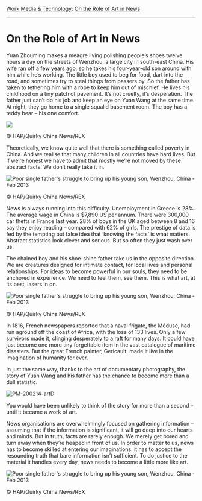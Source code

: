 [Work:](https://www.theschooloflife.com/thebookoflife/category/work/)[Media & Technology](https://www.theschooloflife.com/thebookoflife/category/work/media-and-technology/): [On the Role of Art in News](https://www.theschooloflife.com/thebookoflife/art-and-news/)

* * *

# On the Role of Art in News

Yuan Zhouming makes a meagre living polishing people’s shoes twelve hours a day on the streets of Wenzhou, a large city in south-east China. His wife ran off a few years ago, so he takes his four-year-old son around with him while he’s working. The little boy used to beg for food, dart into the road, and sometimes try to steal things from passers by. So the father has taken to tethering him with a rope to keep him out of mischief. He lives his childhood on a tiny patch of pavement. It’s not cruelty, it’s desperation. The father just can’t do his job and keep an eye on Yuan Wang at the same time. At night, they go home to a single squalid basement room. The boy has a teddy bear – his one comfort.

 ![](https://www.theschooloflife.com/thebookoflife/wp-content/uploads/2014/11/PM-200214-artA.jpg)

©&nbsp;HAP/Quirky China News/REX

Theoretically, we know quite well that there is something called poverty in China. And we realise that many children in all countries have hard lives. But if we’re honest we have to admit that mostly we’re not moved by these abstract facts. We don’t really take it in.

 ![Poor single father's struggle to bring up his young son, Wenzhou, China - Feb 2013](https://www.theschooloflife.com/thebookoflife/wp-content/uploads/2014/09/PM-200214-artB.jpg)

©&nbsp;HAP/Quirky China News/REX

News is always running into this difficulty. Unemployment in Greece is 28%. The average wage in China is $7,890 US per annum. There were 300,000 car thefts in France last year. 28% of boys in the UK aged between 8 and 16 say they enjoy reading – compared with 62% of girls. The prestige of data is fed by the tempting but false idea that ‘knowing the facts’ is what matters. Abstract statistics look clever and serious. But so often they just wash over us.

The chained boy and his shoe-shine father take us in the opposite direction. We are creatures designed for intimate contact, for local lives and personal relationships. For ideas to become powerful in our souls, they need to be anchored in experience. We need to feel them, see them. This is what art, at its best, lasers in on.

 ![Poor single father's struggle to bring up his young son, Wenzhou, China - Feb 2013](https://www.theschooloflife.com/thebookoflife/wp-content/uploads/2014/09/PM-200214-artC.jpg)

©&nbsp;HAP/Quirky China News/REX

In 1816, French newspapers reported that a naval frigate, the Méduse, had run aground off the coast of Africa, with the loss of 133 lives. Only a few survivors made it, clinging desperately to a raft for many days. It could have just become one more tiny forgettable item in the vast catalogue of maritime disasters. But the great French painter, Gericault, made it live in the imagination of humanity for ever.

In just the same way, thanks to the art of documentary photography, the story of Yuan Wang and his father has the chance to become more than a dull statistic.

![PM-200214-artD](https://www.theschooloflife.com/thebookoflife/wp-content/uploads/2014/09/PM-200214-artD.jpg)

You would have been unlikely to think of the story for more than a second – until it became a work of art.

News organisations are overwhelmingly focused on gathering information – assuming that if the information is significant, it will go deep into our hearts and minds. But in truth, facts are rarely enough. We merely get bored and turn away when they’re heaped in front of us. In order to matter to us, news has to become skilled at entering our imaginations: it has to accept the resounding truth that bare information isn’t sufficient. To do justice to the material it handles every day, news needs to become a little more like art.

 ![Poor single father's struggle to bring up his young son, Wenzhou, China - Feb 2013](https://www.theschooloflife.com/thebookoflife/wp-content/uploads/2014/09/PM-200214-artE.jpg)

© HAP/Quirky China News/REX
